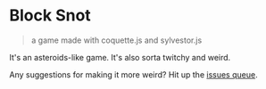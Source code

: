 # Block Snot
> a game made with coquette.js and sylvestor.js

It's an asteroids-like game. It's also sorta twitchy and weird. 

Any suggestions for making it more weird? Hit up the [issues queue](https://github.com/sethvincent/BlockSnot/issues).
